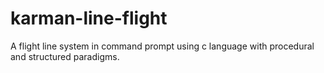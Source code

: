 # karman-line-flight
A flight line system in command prompt using c language with procedural and structured paradigms.
